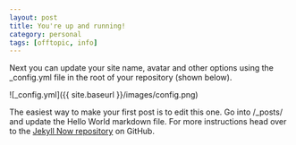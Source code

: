 ```yaml
---
layout: post
title: You're up and running!
category: personal
tags: [offtopic, info]
---
```


Next you can update your site name, avatar and other options using the _config.yml file in the root of your repository (shown below).
<!-- more -->
![_config.yml]({{ site.baseurl }}/images/config.png)

The easiest way to make your first post is to edit this one. Go into /_posts/ and update the Hello World markdown file. For more instructions head over to the [Jekyll Now repository](https://github.com/barryclark/jekyll-now) on GitHub.